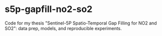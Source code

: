# s5p-gapfill-no2-so2
Code for my thesis "Sentinel-5P Spatio-Temporal Gap Filling for NO2 and SO2": data prep, models, and reproducible experiments.
